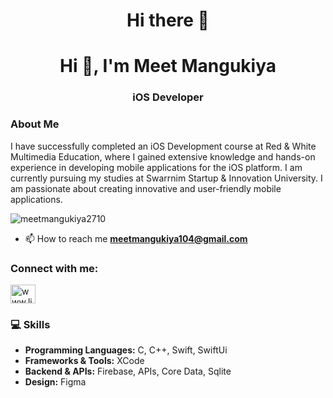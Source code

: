 <h1 align="center">Hi there 👋</h1>

<h1 align="center">Hi 👋, I'm Meet Mangukiya</h1>
<h3 align="center">iOS Developer</h3>

### About Me
I have successfully completed an iOS Development course at Red & White Multimedia Education, where I gained extensive knowledge and hands-on experience in developing mobile applications for the iOS platform. I am currently pursuing my studies at Swarrnim Startup & Innovation University. I am passionate about creating innovative and user-friendly mobile applications.

<p align="left"> <img src="https://komarev.com/ghpvc/?username=meetmangukiya2710&label=Profile%20views&color=0e75b6&style=flat" alt="meetmangukiya2710" /> </p>

- 📫 How to reach me **meetmangukiya104@gmail.com**

<h3 align="left">Connect with me:</h3>
<p align="left">
<a href="[https://linkedin.com/in/www.linkedin.com/in/meet-mangukiya-781ab72a6](https://www.linkedin.com/in/meet-mangukiya-781ab72a6/)" target="blank"><img align="center" src="https://raw.githubusercontent.com/rahuldkjain/github-profile-readme-generator/master/src/images/icons/Social/linked-in-alt.svg" alt="www.linkedin.com/in/meet-mangukiya-781ab72a6" height="30" width="40" /></a>
</p>

### 💻 Skills
- **Programming Languages:** C, C++, Swift, SwiftUi
- **Frameworks & Tools:** XCode 
- **Backend & APIs:** Firebase, APIs, Core Data, Sqlite
- **Design:** Figma
